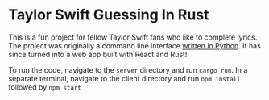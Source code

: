 # Taylor Swift Guessing In Rust

This is a fun project for fellow Taylor Swift fans who like to complete lyrics.
The project was originally a command line interface [written in Python](https://github.com/EricWu2003/Taylor-Lyric-Guessing-Game).
It has since turned into a web app built with React and Rust!

To run the code, navigate to the `server` directory and run `cargo run`. In a separate terminal,
navigate to the client directory and run `npm install` followed by `npm start`
